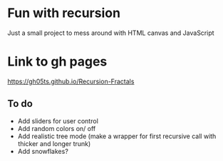 # Fun with recursion
Just a small project to mess around with HTML canvas and JavaScript

# Link to gh pages
https://gh05ts.github.io/Recursion-Fractals

## To do
* Add sliders for user control
* Add random colors on/ off
* Add realistic tree mode (make a wrapper for first recursive call with thicker and longer trunk)
* Add snowflakes?
